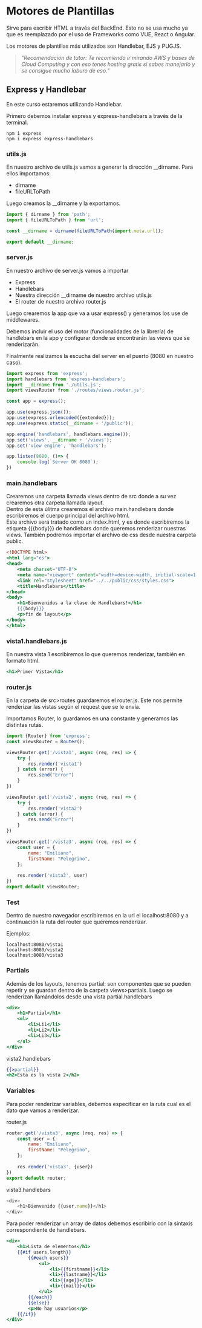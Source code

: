 # Motores de Plantillas
Sirve para escribir HTML a través del BackEnd. Esto no se usa mucho ya que es reemplazado por el uso de Frameworks como VUE, React o Angular.

Los motores de plantillas más utilizados son Handlebar, EJS y PUGJS.

> _"Recomendación de tutor: Te recomiendo ir mirando AWS y bases de Cloud Computing y con eso tenes hosting gratis si sabes manejarlo y se consigue mucho laburo de eso."_

## Express y Handlebar
En este curso estaremos utilizando Handlebar.

Primero debemos instalar express y express-handlebars a través de la terminal.

```shell
npm i express
npm i express express-handlebars
```


### utils.js

En nuestro archivo de utils.js vamos a generar la dirección __dirname. Para ellos importamos:

- dirname
- fileURLToPath

Luego creamos la __dirname y la exportamos.

```javascript
import { dirname } from 'path';
import { fileURLToPath } from 'url';

const __dirname = dirname(fileURLToPath(import.meta.url));

export default __dirname;

```

### server.js

En nuestro archivo de server.js vamos a importar
- Express
- Handlebars
- Nuestra dirección __dirname de nuestro archivo utils.js
- El router de nuestro archivo router.js

Luego crearemos la app que va a usar express() y generamos los use de middlewares.

Debemos incluir el uso del motor (funcionalidades de la librería) de handlebars en la app y configurar donde se encontrarán las views que se renderizarán.

Finalmente realizamos la escucha del server en el puerto (8080 en nuestro caso).

```javascript
import express from 'express';
import handlebars from 'express-handlebars';
import __dirname from './utils.js';
import viewsRouter from './routes/views.router.js';

const app = express();

app.use(express.json());
app.use(express.urlencoded({extended}));
app.use(express.static(__dirname + '/public'));

app.engine('handlebars', handlebars.engine());
app.set('views', __dirname + '/views');
app.set('view engine', 'handlebars');

app.listen(8080, ()=> {
    console.log(`Server OK 8080`);
})

```

### main.handlebars
Crearemos una carpeta llamada views dentro de src donde a su vez crearemos otra carpeta llamada layout.  
Dentro de esta úlitma crearemos el archivo main.handlebars donde escribiremos el cuerpo principal del archivo html.  
Este archivo será tratado como un index.html, y es donde escribiremos la etiqueta {{{body}}}  de handlebars donde queremos renderizar nuestras views. 
También podremos importar el archivo de css desde nuestra carpeta public.

```handlebars
<!DOCTYPE html>
<html lang="es">
<head>
    <meta charset="UTF-8">
    <meta name="viewport" content="width=device-width, initial-scale=1.0">
    <link rel="stylesheet" href="../../public/css/styles.css">
    <title>Handlebars</title>
</head>
<body>
    <h1>Bienvenidos a la clase de Handlebars!</h1>
   	{{{body}}}
    <p>fin de layout</p>
</body>
</html>
```

### vista1.handlebars.js
En nuestra vista 1 escribiremos lo que queremos renderizar, también en formato html.

```handlebars
<h1>Primer Vista</h1>
```

### router.js
En la carpeta de src>routes guardaremos el router.js. Este nos permite renderizar las vistas según el request que se le envía.

Importamos Router, lo guardamos en una constante y generamos las distintas rutas.

```javascript
import {Router} from 'express';
const viewsRouter = Router();

viewsRouter.get('/vista1', async (req, res) => {
    try {
        res.render('vista1')
    } catch (error) {
        res.send("Error")
    }
})

viewsRouter.get('/vista2', async (req, res) => {
    try {
        res.render('vista2')
    } catch (error) {
        res.send("Error")
    }
})

viewsRouter.get('/vista3', async (req, res) => {
    const user = {
        name: "Emiliano",
        firstName: "Pelegrino",
    };
    
    res.render('vista3', user)
})
export default viewsRouter;
```

### Test
Dentro de nuestro navegador escribiremos en la url el localhost:8080 y a continuación la ruta del router que queremos renderizar.

Ejemplos:

```
localhost:8080/vista1
localhost:8080/vista2
localhost:8080/vista3
```

### Partials
Además de los layouts, tenemos partial: son componentes que se pueden repetir y se guardan dentro de la carpeta views>partials. Luego se renderizan llamándolos desde una vista
partial.handlebars
```handlebars
<div>
    <h1>Partial</h1>
    <ul>
        <li>Li1</li>
        <li>Li2</li>
        <li>Li3</li>
    </ul>
</div>
```

vista2.handlebars
```handlebars
{{>partial}}
<h2>Esta es la vista 2</h2>
```

### Variables

Para poder renderizar variables, debemos especificar en la ruta cual es el dato que vamos a renderizar.

router.js
```javascript
router.get('/vista3', async (req, res) => {
    const user = {
        name: "Emiliano",
        firstName: "Pelegrino",
    };
    
    res.render('vista3', {user})
})
export default router;
```

vista3.handlebars
```javascript
<div>
    <h1>Bienvenido {{user.name}}</h1>
</div>
```

Para poder renderizar un array de datos debemos escribirlo con la sintaxis correspondiente de handlebars.

```handlebars
<div>
    <h1>Lista de elementos</h1>
    {{#if users.length}}
        {{#each users}}
            <ul>
                <li>{{firstname}}</li>
                <li>{{lastname}}</li>
                <li>{{age}}</li>
                <li>{{mail}}</li>
            </ul>
        {{/each}}
        {{else}}
        <p>No hay usuarios</p>
    {{/if}}    
</div>
```



<!-- 
Cómo configurar Snippets
Ctrl + shift + p  -- >set user snipets
javascript
se nos habre un json donde podremos escribir código que escribimos frecuentemente.

"ejemplo": {
	"prefix": "_ejemplo",
	"body": {
		"cada linea de código entre comillas"
	}
} -->


